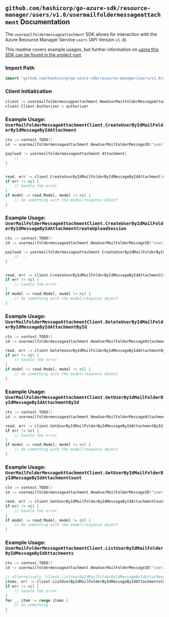 
## `github.com/hashicorp/go-azure-sdk/resource-manager/users/v1.0/usermailfoldermessageattachment` Documentation

The `usermailfoldermessageattachment` SDK allows for interaction with the Azure Resource Manager Service `users` (API Version `v1.0`).

This readme covers example usages, but further information on [using this SDK can be found in the project root](https://github.com/hashicorp/go-azure-sdk/tree/main/docs).

### Import Path

```go
import "github.com/hashicorp/go-azure-sdk/resource-manager/users/v1.0/usermailfoldermessageattachment"
```


### Client Initialization

```go
client := usermailfoldermessageattachment.NewUserMailFolderMessageAttachmentClientWithBaseURI("https://management.azure.com")
client.Client.Authorizer = authorizer
```


### Example Usage: `UserMailFolderMessageAttachmentClient.CreateUserByIdMailFolderByIdMessageByIdAttachment`

```go
ctx := context.TODO()
id := usermailfoldermessageattachment.NewUserMailFolderMessageID("userIdValue", "mailFolderIdValue", "messageIdValue")

payload := usermailfoldermessageattachment.Attachment{
	// ...
}


read, err := client.CreateUserByIdMailFolderByIdMessageByIdAttachment(ctx, id, payload)
if err != nil {
	// handle the error
}
if model := read.Model; model != nil {
	// do something with the model/response object
}
```


### Example Usage: `UserMailFolderMessageAttachmentClient.CreateUserByIdMailFolderByIdMessageByIdAttachmentCreateUploadSession`

```go
ctx := context.TODO()
id := usermailfoldermessageattachment.NewUserMailFolderMessageID("userIdValue", "mailFolderIdValue", "messageIdValue")

payload := usermailfoldermessageattachment.CreateUserByIdMailFolderByIdMessageByIdAttachmentCreateUploadSessionRequest{
	// ...
}


read, err := client.CreateUserByIdMailFolderByIdMessageByIdAttachmentCreateUploadSession(ctx, id, payload)
if err != nil {
	// handle the error
}
if model := read.Model; model != nil {
	// do something with the model/response object
}
```


### Example Usage: `UserMailFolderMessageAttachmentClient.DeleteUserByIdMailFolderByIdMessageByIdAttachmentById`

```go
ctx := context.TODO()
id := usermailfoldermessageattachment.NewUserMailFolderMessageAttachmentID("userIdValue", "mailFolderIdValue", "messageIdValue", "attachmentIdValue")

read, err := client.DeleteUserByIdMailFolderByIdMessageByIdAttachmentById(ctx, id)
if err != nil {
	// handle the error
}
if model := read.Model; model != nil {
	// do something with the model/response object
}
```


### Example Usage: `UserMailFolderMessageAttachmentClient.GetUserByIdMailFolderByIdMessageByIdAttachmentById`

```go
ctx := context.TODO()
id := usermailfoldermessageattachment.NewUserMailFolderMessageAttachmentID("userIdValue", "mailFolderIdValue", "messageIdValue", "attachmentIdValue")

read, err := client.GetUserByIdMailFolderByIdMessageByIdAttachmentById(ctx, id)
if err != nil {
	// handle the error
}
if model := read.Model; model != nil {
	// do something with the model/response object
}
```


### Example Usage: `UserMailFolderMessageAttachmentClient.GetUserByIdMailFolderByIdMessageByIdAttachmentCount`

```go
ctx := context.TODO()
id := usermailfoldermessageattachment.NewUserMailFolderMessageID("userIdValue", "mailFolderIdValue", "messageIdValue")

read, err := client.GetUserByIdMailFolderByIdMessageByIdAttachmentCount(ctx, id)
if err != nil {
	// handle the error
}
if model := read.Model; model != nil {
	// do something with the model/response object
}
```


### Example Usage: `UserMailFolderMessageAttachmentClient.ListUserByIdMailFolderByIdMessageByIdAttachments`

```go
ctx := context.TODO()
id := usermailfoldermessageattachment.NewUserMailFolderMessageID("userIdValue", "mailFolderIdValue", "messageIdValue")

// alternatively `client.ListUserByIdMailFolderByIdMessageByIdAttachments(ctx, id)` can be used to do batched pagination
items, err := client.ListUserByIdMailFolderByIdMessageByIdAttachmentsComplete(ctx, id)
if err != nil {
	// handle the error
}
for _, item := range items {
	// do something
}
```
